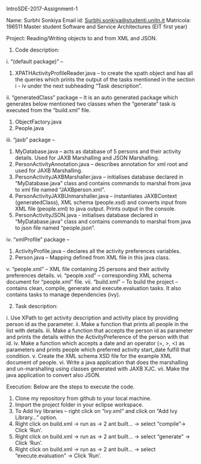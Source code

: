 IntroSDE-2017-Assignment-1

Name: Surbhi Sonkiya
Email id: Surbhi.sonkiya@studenti.unitn.it
Matricola: 196511
Master student Software and Service Architectures (EIT first year)

Project: Reading/Writing objects to and from XML and JSON.

1.	Code description:

i.	“(default package)”  –
1.	XPATHActivityProfileReader.java – to create the xpath object and has all the queries which prints the output of the tasks mentioned in the section i - iv under the next subheading “Task description”.

ii.	“generatedClass” package – It is an auto generated package which generates below mentioned two classes when the “generate” task is executed from the “build.xml” file.
1.	ObjectFactory.java
2.	People.java

iii.	“jaxb” package –
1.	MyDatabase.java – acts as database of 5 persons and their activity details. Used for JAXB Marshalling and JSON Marshalling.
2.	PersonActivityAnnotation.java – describes annotation for xml root and used for JAXB Marshalling.
3.	PersonActivityJAXBMarshaller.java – initialises database declared in “MyDatabase.java” class and contains commands to marshal from java to xml file named “JAXBperson.xml”.
4.	PersonActivityJAXBUnmarshaller.java – instantiates JAXBContext (generatedClass), XML schema (people.xsd) and converts input from XML file (people.xml) to java output. Prints output in the console.
5.	PersonActivityJSON.java - initialises database declared in “MyDatabase.java” class and contains commands to marshal from java to json file named “people.json”.

iv.	“xmlProfile” package –
1.	ActivityProfile.java – declares all the activity preferences variables.
2.	Person.java – Mapping defined from XML file in this java class.

v.	“people.xml” – XML file containing 25 persons and their activity preferences details.
vi.	“people.xsd” – corresponding XML schema document for “people.xml” file.
vii.	 “build.xml” – To build the project – contains clean, compile, generate and execute.evaluation tasks. It also contains tasks to manage dependencies (ivy).

2.  Task description:

i.	Use XPath to get activity description and activity place by providing person id as the parameter.
ii.	Make a function that prints all people in the list with details.
iii.	Make a function that accepts the person id as parameter and prints the details within the ActivityPreference of the person with that id.
iv.	Make a function which accepts a date and an operator (=, >, <) as parameters and prints people which preferred activity start_date fulfill that condition.
v.	Create the XML schema XSD file for the example XML document of people.
vi.	Write a java application that does the marshalling and un-marshalling using classes generated with JAXB XJC.
vii.	Make the java application to convert also JSON.

Execution: Below are the steps to execute the code.

1.	Clone my repository from github to your local machine.
2.	Import the project folder in your eclipse workspace.
3.	To Add Ivy libraries – right click on “ivy.xml” and click on “Add Ivy Library…” option.
4.	Right click on build.xml -> run as -> 2 ant built… -> select “compile”-> Click ‘Run’.
5.	Right click on build.xml -> run as -> 2 ant built… -> select “generate” -> Click ‘Run’.
6.	Right click on build.xml -> run as -> 2 ant built… -> select “execute.evaluation” -> Click ‘Run’.

